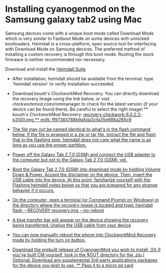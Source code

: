 Installing cyanogenmod on the Samsung galaxy tab2 using Mac
=======================================================

Samsung devices come with a unique boot mode called Download Mode which is very similar to Fastboot Mode on some devices with unlocked bootloaders. Heimdall is a cross-platform, open source tool for interfacing with Download Mode on Samsung devices. The preferred method of installing a custom recovery is through this boot mode. Rooting the stock firmware is neither recommended nor necessary.

Download and install the <a href="http://glassechidna.com.au/heimdall/#downloads">Heimdall Suite</a>

* After installation, heimdall should be available from the terminal; type 'heimdall version' to verify installation succeeded.

* Download koush's ClockworkMod Recovery. You can directly download the recovery image using the link below, or visit clockworkmod.com/rommanager to check for the latest version (if your device can be found there). Be careful to select the right image!
** koush's ClockworkMod Recovery: <a href="http://download2.clockworkmod.com/recoveries/recovery-clockwork-6.0.2.3-p3100.img">recovery-clockwork-6.0.2.3-p3100.img
** md5: ff97383788b9a5da3cfa35e686a265c9

* The file may not be named identical to what's in the flash command below. If the file is wrapped in a zip or tar file, extract the file and flash that in the flashing step, heimdall does not care what the name is as long as you use the proper partition.

* Power off the Galaxy Tab 2 7.0 (GSM) and connect the USB adapter to the computer but not to the Galaxy Tab 2 7.0 (GSM), yet.

* Boot the Galaxy Tab 2 7.0 (GSM) into download mode by holding Volume Down & Power. Accept the disclaimer on the device. Then, insert the USB cable into the device.
At this point, familiarize yourself with the Flashing heimdall notes below so that you are prepared for any strange behavior if it occurs.

* On the computer, open a terminal (or Command Prompt on Windows) in the directory where the recovery image is located and type:
heimdall flash --RECOVERY recovery.img --no-reboot

* A blue transfer bar will appear on the device showing the recovery being transferred.
Unplug the USB cable from your device

* You can now manually reboot the phone into ClockworkMod Recovery mode by holding the turn on button.

* Download the prebuilt release of CyanogenMod you wish to install. (Or if you've built CM yourself, look in the $OUT directory for the .zip.)
Optional: Download any supplemental 3rd-party applications packages for the device you wish to use.
** Pass it to a micro sd card

